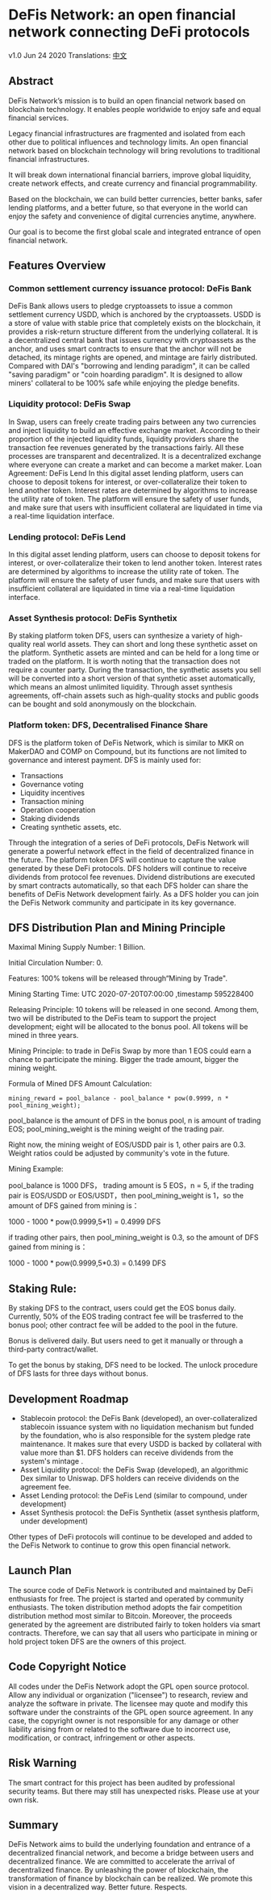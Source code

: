
# DeFis Network: an open financial network connecting DeFi protocols

v1.0 Jun 24 2020
Translations: [中文](https://github.com/defis-net/defis-network/blob/master/whitepaper_cn.md)

## Abstract

DeFis Network’s mission is to build an open financial network based on blockchain technology. 
It enables people worldwide to enjoy safe and equal financial services.

Legacy financial infrastructures are fragmented and isolated from each other due to political influences and technology limits.
An open financial network based on blockchain technology will bring revolutions to traditional financial infrastructures. 

It will break down international financial barriers, improve global liquidity, create network effects, and create currency and financial programmability.

Based on the blockchain, we can build better currencies, better banks, safer lending platforms, and a better future, 
so that everyone in the world can enjoy the safety and convenience of digital currencies anytime, anywhere.

Our goal is to become the first global scale and integrated entrance of open financial network.

## Features Overview

### Common settlement currency issuance protocol: DeFis Bank

DeFis Bank allows users to pledge cryptoassets to issue a common settlement currency USDD, which is anchored by the cryptoassets. USDD is a store of value with stable price that completely exists on the blockchain, it provides a risk-return structure different from the underlying collateral.
It is a decentralized central bank that issues currency with cryptoassets as the anchor, and uses smart contracts to ensure that the anchor will not be detached, its mintage rights are opened, and mintage are fairly distributed. 
Compared with DAI's "borrowing and lending paradigm", it can be called "saving paradigm" or "coin hoarding paradigm". It is designed to allow miners' collateral to be 100% safe while enjoying the pledge benefits.

### Liquidity protocol: DeFis Swap

In Swap, users can freely create trading pairs between any two currencies and inject liquidity to build an effective exchange market.
According to their proportion of the injected liquidity funds, liquidity providers share the transaction fee revenues generated by the transactions fairly.
All these processes are transparent and decentralized. It is a decentralized exchange where everyone can create a market and can become a market maker.
Loan Agreement: DeFis Lend
In this digital asset lending platform, users can choose to deposit tokens for interest, or over-collateralize their token to lend another token. Interest rates are determined by algorithms to increase the utility rate of token. The platform will ensure the safety of user funds, and make sure that users with insufficient collateral are liquidated in time via a real-time liquidation interface.

### Lending protocol: DeFis Lend
In this digital asset lending platform, users can choose to deposit tokens for interest, or over-collateralize their token to lend another token. Interest rates are determined by algorithms to increase the utility rate of token. The platform will ensure the safety of user funds, and make sure that users with insufficient collateral are liquidated in time via a real-time liquidation interface.

### Asset Synthesis protocol: DeFis Synthetix

By staking platform token DFS, users can synthesize a variety of high-quality real world assets. They can short and long these synthetic asset on the platform.
Synthetic assets are minted and can be held for a long time or traded on the platform. It is worth noting that the transaction does not require a counter party. During the transaction, the synthetic assets you sell will be converted into a short version of that synthetic asset automatically, which means an almost unlimited liquidity.
Through asset synthesis agreements, off-chain assets such as high-quality stocks and public goods can be bought and sold anonymously on the blockchain.

### Platform token: DFS, Decentralised Finance Share

DFS is the platform token of DeFis Network, which is similar to MKR on MakerDAO and COMP on Compound, but its functions are not limited to governance and interest payment. DFS is mainly used for:

* Transactions
* Governance voting
* Liquidity incentives
* Transaction mining
* Operation cooperation
* Staking dividends
* Creating synthetic assets, etc.

Through the integration of a series of DeFi protocols, DeFis Network will generate a powerful network effect in the field of decentralized finance in the future.
The platform token DFS will continue to capture the value generated by these DeFi protocols. DFS holders will continue to receive dividends from protocol fee revenues.
Dividend distributions are executed by smart contracts automatically, so that each DFS holder can share the benefits of DeFis Network development fairly.
As a DFS holder you can join the DeFis Network community and participate in its key governance.

## DFS Distribution Plan and Mining Principle

Maximal Mining Supply Number: 1 Billion.

Initial Circulation Number: 0.

Features: 100% tokens will be released through“Mining by Trade".

Mining Starting Time: UTC 2020-07-20T07:00:00 ,timestamp 595228400

Releasing Principle: 10 tokens will be released in one second. Among them, two will be distributed to the DeFis team to support the project development; eight will be allocated to the bonus pool. All tokens will be mined in three years.

Mining Principle: to trade in DeFis Swap by more than 1 EOS could earn a chance to participate the mining. Bigger the trade amount, bigger the mining weight.

Formula of Mined DFS Amount Calculation:

```
mining_reward = pool_balance - pool_balance * pow(0.9999, n * pool_mining_weight);
```

pool_balance is the amount of DFS in the bonus pool, n is amount of trading EOS; pool_mining_weight is the mining weight of the trading pair.

Right now, the mining weight of  EOS/USDD pair is 1, other pairs are 0.3. Weight ratios could be adjusted by community's vote in the future. 

Mining Example: 

pool_balance is 1000 DFS， trading amount is 5 EOS，n = 5,
if the trading pair is EOS/USDD or EOS/USDT，then pool_mining_weight is 1，so the amount of DFS gained from mining is：

1000 - 1000 * pow(0.9999,5*1) = 0.4999 DFS 

if trading other pairs, then pool_mining_weight is 0.3, so the amount of DFS gained from mining is： 

1000 - 1000 * pow(0.9999,5*0.3) = 0.1499 DFS



## Staking Rule:

By staking DFS to the contract, users could get the EOS bonus daily. Currently, 50% of the EOS trading contract fee will be trasferred to the bonus pool; other contract fee will be added to the pool in the future. 

Bonus is delivered daily. But users need to get it manually or through a third-party contract/wallet.

To get the bonus by staking, DFS need to be locked. The unlock procedure of DFS lasts for three days without bonus.

## Development Roadmap

* Stablecoin protocol: the DeFis Bank (developed), an over-collateralized stablecoin issuance system with no liquidation mechanism but funded by the foundation, who is also responsible for the system pledge rate maintenance. It makes sure that every USDD is backed by collateral with value more than $1. DFS holders can receive dividends from the system's mintage .
* Asset Liquidity protocol: the DeFis Swap (developed), an algorithmic Dex similar to Uniswap. DFS holders can receive dividends on the agreement fee.
* Asset Lending protocol: the DeFis Lend (similar to compound, under development)
* Asset Synthesis protocol: the DeFis Synthetix (asset synthesis platform, under development)

Other types of DeFi protocols will continue to be developed and added to the DeFis Network to continue to grow this open financial network.

## Launch Plan 

The source code of DeFis Network is contributed and maintained by DeFi enthusiasts for free.
The project is started and operated by community enthusiasts.
The token distribution method adopts the fair competition distribution method most similar to Bitcoin.
Moreover, the proceeds generated by the agreement are distributed fairly to token holders via smart contracts.
Therefore, we can say that all users who participate in mining or hold project token DFS are the owners of this project.


## Code Copyright Notice


All codes under the DeFis Network adopt the GPL open source protocol.
Allow any individual or organization ("licensee") to research, review and analyze the software in private. The licensee may quote and modify this software under the constraints of the GPL open source agreement. In any case, the copyright owner is not responsible for any damage or other liability arising from or related to the software due to incorrect use, modification, or contract, infringement or other aspects.

##  Risk Warning

The smart contract for this project has been audited by professional security teams. But there may still has unexpected risks. Please use at your own risk.

## Summary

DeFis Network aims to build the underlying foundation and entrance of a decentralized financial network, and become a bridge between users and decentralized finance.
We are committed to accelerate the arrival of decentralized finance. By unleashing the power of blockchain, the transformation of finance by blockchain can be realized.
We promote this vision in a decentralized way.
Better future. Respects.







